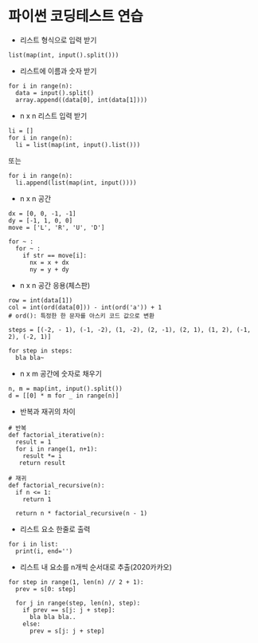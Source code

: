 # 파이썬 코딩테스트 연습

- 리스트 형식으로 입력 받기

<pre><code>list(map(int, input().split()))
</code></pre>

- 리스트에 이름과 숫자 받기
```
for i in range(n):
  data = input().split()
  array.append((data[0], int(data[1])))
```

- n x n 리스트 입력 받기
```
li = []
for i in range(n):
  li = list(map(int, input().list()))
```
또는
```
for i in range(n):
  li.append(list(map(int, input())))
```

- n x n 공간
```
dx = [0, 0, -1, -1]
dy = [-1, 1, 0, 0]
move = ['L', 'R', 'U', 'D']

for ~ :
  for ~ :
    if str == move[i]:
      nx = x + dx
      ny = y + dy
```

- n x n 공간 응용(체스판)
```
row = int(data[1])
col = int(ord(data[0])) - int(ord('a')) + 1
# ord(): 특정한 한 문자를 아스키 코드 값으로 변환

steps = [(-2, - 1), (-1, -2), (1, -2), (2, -1), (2, 1), (1, 2), (-1, 2), (-2, 1)]

for step in steps:
  bla bla~
```

- n x m 공간에 숫자로 채우기
```
n, m = map(int, input().split())
d = [[0] * m for _ in range(n)]
```

- 반복과 재귀의 차이
```
# 반복
def factorial_iterative(n):
  result = 1
  for i in range(1, n+1):
    result *= i
   return result
   
# 재귀
def factorial_recursive(n):
  if n <= 1:
    return 1
   
  return n * factorial_recursive(n - 1)
```


- 리스트 요소 한줄로 출력
```
for i in list:
  print(i, end='')
```


- 리스트 내 요소를 n개씩 순서대로 추출(2020카카오)
```
for step in range(1, len(n) // 2 + 1):
  prev = s[0: step]
  
  for j in range(step, len(n), step):
    if prev == s[j: j + step]:
      bla bla bla..
    else:
      prev = s[j: j + step]
```
